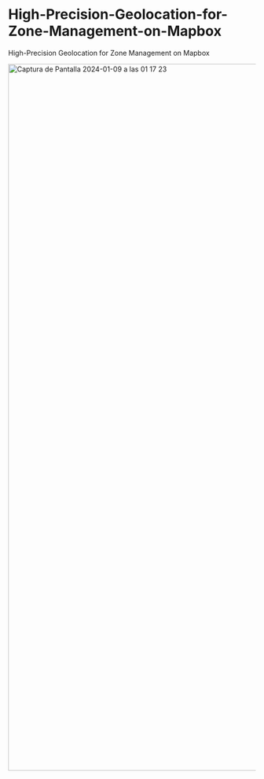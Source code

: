# High-Precision-Geolocation-for-Zone-Management-on-Mapbox
High-Precision Geolocation for Zone Management on Mapbox

<img width="1440" alt="Captura de Pantalla 2024-01-09 a las 01 17 23" src="https://github.com/BrunoLird/High-Precision-Geolocation-for-Zone-Management-on-Mapbox/assets/122500964/3a202604-bb2d-4318-b7d5-1fca42ad9dc2">
